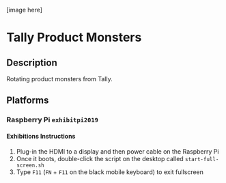 
[image here]

# Tally Product Monsters


## Description

Rotating product monsters from Tally.




## Platforms

### Raspberry Pi `exhibitpi2019`

#### Exhibitions Instructions
1. Plug-in the HDMI to a display and then power cable on the Raspberry Pi
2. Once it boots, double-click the script on the desktop called `start-full-screen.sh`
3. Type `F11` (`FN` + `F11` on the black mobile keyboard) to exit fullscreen


